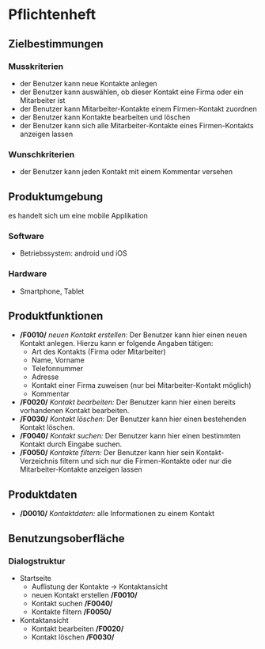 # Pflichtenheft

## Zielbestimmungen

### Musskriterien
- der Benutzer kann neue Kontakte anlegen
- der Benutzer kann auswählen, ob dieser Kontakt eine Firma oder ein Mitarbeiter ist
- der Benutzer kann Mitarbeiter-Kontakte einem Firmen-Kontakt zuordnen
- der Benutzer kann Kontakte bearbeiten und löschen
- der Benutzer kann sich alle Mitarbeiter-Kontakte eines Firmen-Kontakts anzeigen lassen 

### Wunschkriterien
- der Benutzer kann jeden Kontakt mit einem Kommentar versehen

## Produktumgebung
es handelt sich um eine mobile Applikation

### Software
- Betriebssystem: android und iOS

### Hardware
- Smartphone, Tablet

## Produktfunktionen
- **/F0010/** *neuen Kontakt erstellen:* Der Benutzer kann hier einen neuen Kontakt anlegen. Hierzu kann er folgende Angaben tätigen:
  - Art des Kontakts (Firma oder Mitarbeiter)
  - Name, Vorname
  - Telefonnummer
  - Adresse
  - Kontakt einer Firma zuweisen (nur bei Mitarbeiter-Kontakt möglich)
  - Kommentar
- **/F0020/** *Kontakt bearbeiten:* Der Benutzer kann hier einen bereits vorhandenen Kontakt bearbeiten.
- **/F0030/** *Kontakt löschen:* Der Benutzer kann hier einen bestehenden Kontakt löschen.
- **/F0040/** *Kontakt suchen:* Der Benutzer kann hier einen bestimmten Kontakt durch Eingabe suchen.
- **/F0050/** *Kontakte filtern:* Der Benutzer kann hier sein Kontakt-Verzeichnis filtern und sich nur die Firmen-Kontakte oder nur die Mitarbeiter-Kontakte anzeigen lassen

## Produktdaten
- **/D0010/** *Kontaktdaten:* alle Informationen zu einem Kontakt

## Benutzungsoberfläche
### Dialogstruktur
- Startseite
  - Auflistung der Kontakte -> Kontaktansicht
  - neuen Kontakt erstellen **/F0010/**
  - Kontakt suchen **/F0040/**
  - Kontakte filtern **/F0050/**
- Kontaktansicht
  - Kontakt bearbeiten **/F0020/**
  - Kontakt löschen **/F0030/**
